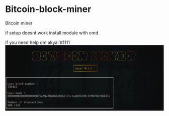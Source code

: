 # Bitcoin-block-miner
Bitcoin miner 

if setup doesnt work install module with cmd




if you need help dm akyai'#1111
![plot](./screen/screenn.png)
